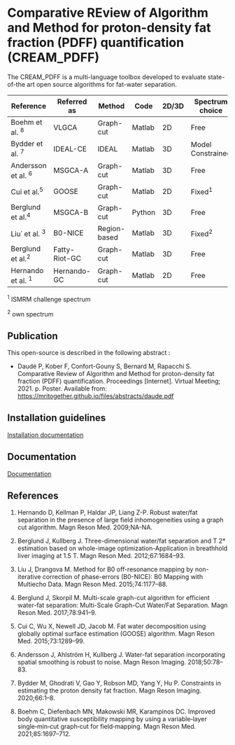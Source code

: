 # Comparative REview of Algorithm and Method for proton-density fat fraction (PDFF) quantification (CREAM_PDFF)

The  CREAM_PDFF is a multi-language toolbox developed to evaluate state-of-the art open source algorithms for fat-water separation. 

| Reference          | Referred as   | Method       | Code   | 2D/3D | Spectrum choice   | Echo spacing   | Code acceleration  | Year | Code repository    *(If not specified, it is on github.com)*                                                              |
|--------------------|---------------|--------------|--------|-------|-------------------|----------------|--------------------|------|----------------------------------------------------------------------------------|
| Boehm et al. <sup>8</sup>     | VLGCA         | Graph-cut    | Matlab | 2D    | Free              | Uniform        | Parallel computing | 2021 | gitlab.com/christofboehm/fieldmap-graph-cut                                      |
| Bydder et al. <sup>7</sup>     | IDEAL-CE      | IDEAL        | Matlab | 3D    | Model Constrained | Free           | GPU computing      | 2020 | marcsous/pdff                                                                    |
| Andersson et al. <sup>6</sup>  | MSGCA-A       | Graph-cut    | Matlab | 3D    | Free              | Uniform        | No                 | 2018 | Snubben-B/FW-Recon-Spatial-Smoothing                                             |
| Cui et al.<sup>5</sup>         | GOOSE         | Graph-cut    | Matlab | 2D    | Fixed<sup>1</sup>             | Uniform / Free | No                 | 2015 |  [GOOSE code repository](https://research.engineering.uiowa.edu/cbig/content/goose)                        |
| Berglund et al.<sup>4</sup>    | MSGCA-B       | Graph-cut    | Python | 3D    | Free              | Uniform        | No                 | 2017 | bretglun/fwqpbo                                                                  |
| Liu˙ et al. <sup>3</sup>       | B0-NICE       | Region-based | Matlab | 3D    | Fixed<sup>2</sup>            | Uniform        | No                 | 2015 |  [B0-NICE code repository](https://www.mathworks.com/matlabcentral/fileexchange/48313-b0-mapping-b0-nice)    |
| Berglund et al.<sup>2</sup>   | Fatty-Riot-GC | Graph-cut    | Matlab | 3D    | Free              | Uniform        | No                 | 2012 | welcheb/fw_i3cm1i_3pluspoint_berglund_QPBO welcheb/FattyRiot                     |
| Hernando et al. <sup>1</sup>   | Hernando-GC   | Graph-cut    | Matlab | 2D    | Free              | Uniform / Free | No                 | 2012 | [Hernando-GC code repository](https://www.ismrm.org/workshops/FatWater12/data.htm) |

<sup>1</sup> ISMRM challenge spectrum

<sup>2</sup> own spectrum

## Publication 

This open-source is described in the following abstract :

- Daudé P, Kober F, Confort-Gouny S, Bernard M, Rapacchi S. Comparative Review of Algorithm and Method for proton-density fat fraction (PDFF) quantification. Proceedings [Internet]. Virtual Meeting; 2021. p. Poster. Available from: https://mritogether.github.io/files/abstracts/daude.pdf


## Installation guidelines

[Installation documentation](https://cream-pdff.readthedocs.io/en/latest/installation.html)

## Documentation

[Documentation](https://cream-pdff.readthedocs.io/en/latest/)

## References


1. Hernando D, Kellman P, Haldar JP, Liang Z-P. Robust water/fat separation in the presence of large field inhomogeneities using a graph cut algorithm. Magn Reson Med. 2009;NA-NA.

2. Berglund J, Kullberg J. Three-dimensional water/fat separation and T 2* estimation based on whole-image optimization-Application in breathhold liver imaging at 1.5 T. Magn Reson Med. 2012;67:1684–93.

3. Liu J, Drangova M. Method for B0 off-resonance mapping by non-iterative correction of phase-errors (B0-NICE): B0 Mapping with Multiecho Data. Magn Reson Med. 2015;74:1177–88.

4. Berglund J, Skorpil M. Multi-scale graph-cut algorithm for efficient water-fat separation: Multi-Scale Graph-Cut Water/Fat Separation. Magn Reson Med. 2017;78:941–9.

5. Cui C, Wu X, Newell JD, Jacob M. Fat water decomposition using globally optimal surface estimation (GOOSE) algorithm. Magn Reson Med. 2015;73:1289–99.

6. Andersson J, Ahlström H, Kullberg J. Water-fat separation incorporating spatial smoothing is robust to noise. Magn Reson Imaging. 2018;50:78–83.

7. Bydder M, Ghodrati V, Gao Y, Robson MD, Yang Y, Hu P. Constraints in estimating the proton density fat fraction. Magn Reson Imaging. 2020;66:1–8.

8. Boehm C, Diefenbach MN, Makowski MR, Karampinos DC. Improved body quantitative susceptibility mapping by using a variable‐layer single‐min‐cut graph‐cut for field‐mapping. Magn Reson Med. 2021;85:1697–712.











